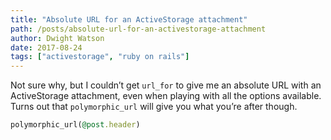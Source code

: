 ```yaml
---
title: "Absolute URL for an ActiveStorage attachment"
path: /posts/absolute-url-for-an-activestorage-attachment
author: Dwight Watson
date: 2017-08-24
tags: ["activestorage", "ruby on rails"]
---
```


Not sure why, but I couldn’t get `url_for` to give me an absolute URL with an ActiveStorage attachment, even when playing with all the options available. Turns out that `polymorphic_url` will give you what you’re after though.

```rb
polymorphic_url(@post.header)
```

